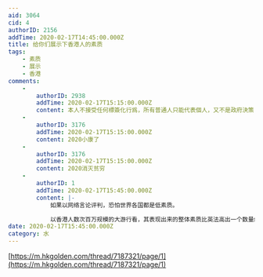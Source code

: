 ```yaml
---
aid: 3064
cid: 4
authorID: 2156
addTime: 2020-02-17T14:45:00.000Z
title: 给你们展示下香港人的素质
tags:
    - 素质
    - 展示
    - 香港
comments:
    -
        authorID: 2938
        addTime: 2020-02-17T15:15:00.000Z
        content: 本人不接受任何標簽化行爲，所有普通人只能代表個人，又不是政府決策
    -
        authorID: 3176
        addTime: 2020-02-17T15:15:00.000Z
        content: 2020小康了
    -
        authorID: 3176
        addTime: 2020-02-17T15:15:00.000Z
        content: 2020消灭贫穷
    -
        authorID: 1
        addTime: 2020-02-17T15:45:00.000Z
        content: |-
            如果以网络言论评判，恐怕世界各国都是低素质。

            以香港人数次百万规模的大游行看，其表现出来的整体素质比英法高出一个数量级。
date: 2020-02-17T15:45:00.000Z
category: 水
---
```


[https://m.hkgolden.com/thread/7187321/page/1](https://m.hkgolden.com/thread/7187321/page/1)
